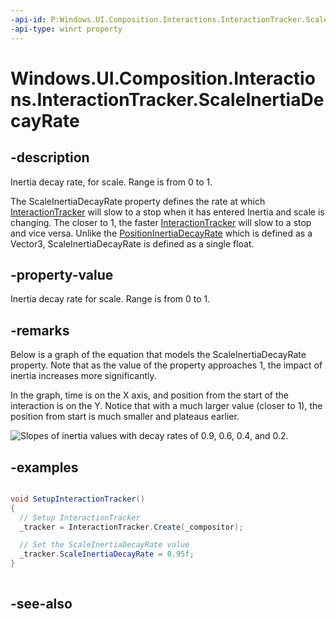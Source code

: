 ```yaml
---
-api-id: P:Windows.UI.Composition.Interactions.InteractionTracker.ScaleInertiaDecayRate
-api-type: winrt property
---
```


<!-- Property syntax
public Windows.Foundation.IReference<float> ScaleInertiaDecayRate { get;  set; }
-->

# Windows.UI.Composition.Interactions.InteractionTracker.ScaleInertiaDecayRate

## -description
Inertia decay rate, for scale. Range is from 0 to 1.

The ScaleInertiaDecayRate property defines the rate at which [InteractionTracker](interactiontracker.md) will slow to a stop when it has entered Inertia and scale is changing. The closer to 1, the faster [InteractionTracker](interactiontracker.md) will slow to a stop and vice versa. Unlike the [PositionInertiaDecayRate](interactiontracker_positioninertiadecayrate.md) which is defined as a Vector3, ScaleInertiaDecayRate is defined as a single float.



## -property-value
Inertia decay rate for scale. Range is from 0 to 1.

## -remarks
Below is a graph of the equation that models the ScaleInertiaDecayRate property. Note that as the value of the property approaches 1, the impact of inertia increases more significantly.

In the graph, time is on the X axis, and position from the start of the interaction is on the Y. Notice that with a much larger value (closer to 1), the position from start is much smaller and plateaus earlier.

<img src="images/inertiavalues.png" alt="Slopes of inertia values with decay rates of 0.9, 0.6, 0.4, and 0.2." />

## -examples
```csharp

void SetupInteractionTracker()
{
  // Setup InteractionTracker
  _tracker = InteractionTracker.Create(_compositor);

  // Set the ScaleInertiaDecayRate value
  _tracker.ScaleInertiaDecayRate = 0.95f;
}
          
```



## -see-also
